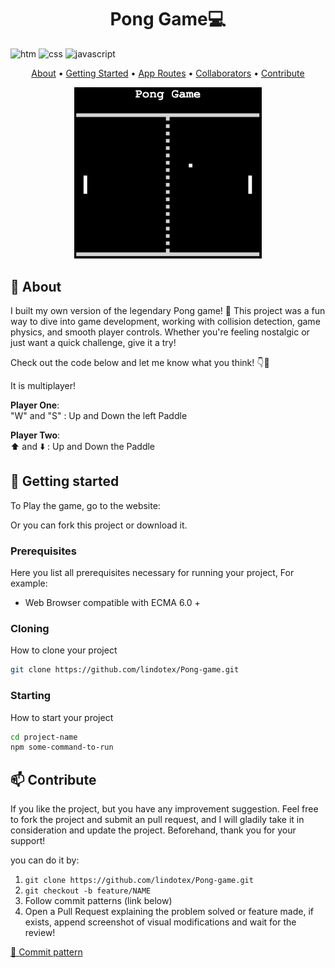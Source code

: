 [JAVASCRIPT__BADGE]: https://img.shields.io/badge/Javascript-000?style=for-the-badge&logo=javascript

[HTML_BADGE]: https://img.shields.io/badge/HTML5-E34F26?style=for-the-badge&logo=html5&logoColor=white

[CSS_BADGE]: https://img.shields.io/badge/CSS3-1572B6?style=for-the-badge&logo=css3&logoColor=white

<h1 align="center" style="font-weight: bold;">Pong Game💻</h1>

![htm][HTML_BADGE]
![css][CSS_BADGE]
![javascript][JAVASCRIPT__BADGE]

<p align="center">
 <a href="#about">About</a> • 
 <a href="#started">Getting Started</a> • 
  <a href="#started">App Routes</a> • 
  <a href="#colab">Collaborators</a> •
 <a href="#contribute">Contribute</a>
</p>

<p align="center">
    <img src="./assets/pong.jpg" alt="Image Example" width="300px">
</p>

<h2 id="started">📌 About</h2>

I built my own version of the legendary Pong game! 🏓 This project was a fun way to dive into game development, working with collision detection, game physics, and smooth player controls. Whether you're feeling nostalgic or just want a quick challenge, give it a try!

Check out the code below and let me know what you think! 👇🔽

It is multiplayer!

**Player One**: </br>
"W" and "S" : Up and Down the left Paddle

**Player Two**: </br>
⬆️ and ⬇️ : Up and Down the Paddle

<h2 id="started">🚀 Getting started</h2>

To Play the game, go to the website:


Or you can fork this project or download it.

<h3>Prerequisites</h3>

Here you list all prerequisites necessary for running your project, For example:

 - Web Browser compatible with ECMA 6.0 +

<h3>Cloning</h3>

How to clone your project

```bash
git clone https://github.com/lindotex/Pong-game.git
```

<h3>Starting</h3>

How to start your project

```bash
cd project-name
npm some-command-to-run
```

<h2 id="contribute">📫 Contribute</h2>

If you like the project, but you have any improvement suggestion. Feel free to fork the project and submit an pull request, and I will gladily take it in consideration and update the project.
Beforehand, thank you for your support!

you can do it by:

1. `git clone https://github.com/lindotex/Pong-game.git`
2. `git checkout -b feature/NAME`
3. Follow commit patterns (link below)
4. Open a Pull Request explaining the problem solved or feature made, if exists, append screenshot of visual modifications and wait for the review!

[💾 Commit pattern](https://gist.github.com/joshbuchea/6f47e86d2510bce28f8e7f42ae84c716)